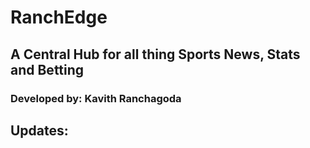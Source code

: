 # RanchEdge
## A Central Hub for all thing Sports News, Stats and Betting
### Developed by: Kavith Ranchagoda

## Updates:

